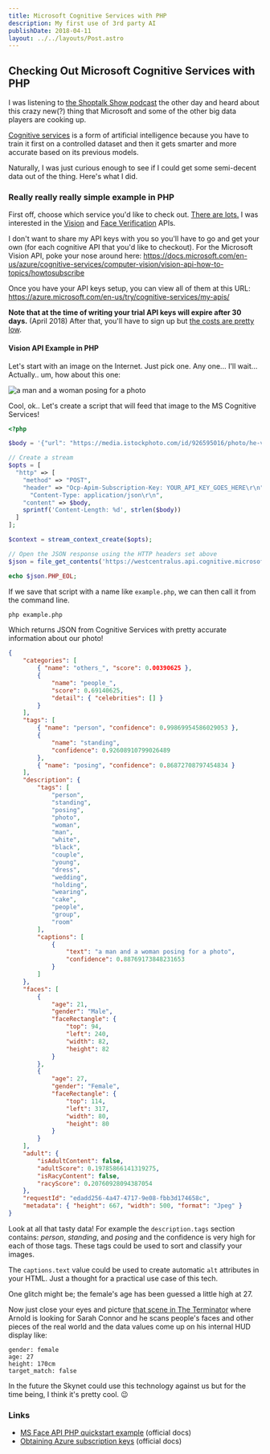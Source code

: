 ```yaml
---
title: Microsoft Cognitive Services with PHP
description: My first use of 3rd party AI
publishDate: 2018-04-11
layout: ../../layouts/Post.astro
---
```


## Checking Out Microsoft Cognitive Services with PHP

I was listening to [the Shoptalk Show podcast](https://shoptalkshow.com/episodes/299-machine-learning-paige-bailey/) the other day and heard about this crazy new(?) thing that Microsoft and some of the other big data players are cooking up.

[Cognitive services](http://microsoft.com/cognitive) is a form of artificial intelligence because you have to train it first on a controlled dataset and then it gets smarter and more accurate based on its previous models.

Naturally, I was just curious enough to see if I could get some semi-decent data out of the thing. Here's what I did.

### Really really really simple example in PHP

First off, choose which service you'd like to check out. [There are lots.](https://azure.microsoft.com/en-us/services/cognitive-services/) I was interested in the [Vision](https://azure.microsoft.com/en-us/services/cognitive-services/directory/vision/) and [Face Verification](https://azure.microsoft.com/en-us/services/cognitive-services/face/) APIs.

I don't want to share my API keys with you so you'll have to go and get your own (for each cognitive API that you'd like to checkout). For the Microsoft Vision API, poke your nose around here: <https://docs.microsoft.com/en-us/azure/cognitive-services/computer-vision/vision-api-how-to-topics/howtosubscribe>

Once you have your API keys setup, you can view all of them at this URL: <https://azure.microsoft.com/en-us/try/cognitive-services/my-apis/>

**Note that at the time of writing your trial API keys will expire after 30 days.** (April 2018) After that, you'll have to sign up but [the costs are pretty low](https://azure.microsoft.com/en-ca/pricing/details/cognitive-services/face-api/).

#### Vision API Example in PHP

Let's start with an image on the Internet. Just pick one. Any one... I'll wait... Actually.. um, how about this one:

![a man and a woman posing for a photo](/pictures/istockphoto-926595016-170667a.jpg)

Cool, ok.. Let's create a script that will feed that image to the MS Cognitive Services!

```php
<?php

$body = '{"url": "https://media.istockphoto.com/id/926595016/photo/he-vs-she-happy-together-close-up-portrait-of-attractive-caucasian-lovely-cute-adult-couple-in.jpg"}';

// Create a stream
$opts = [
  "http" => [
    "method" => "POST",
    "header" => "Ocp-Apim-Subscription-Key: YOUR_API_KEY_GOES_HERE\r\n" .
      "Content-Type: application/json\r\n",
    "content" => $body,
    sprintf('Content-Length: %d', strlen($body))
  ]
];

$context = stream_context_create($opts);

// Open the JSON response using the HTTP headers set above
$json = file_get_contents('https://westcentralus.api.cognitive.microsoft.com/vision/v1.0/analyze?visualFeatures=Categories,Tags,Description,Faces,Adult&language=en', false, $context);

echo $json.PHP_EOL;
```

If we save that script with a name like `example.php`, we can then call it from the command line.

```bash
php example.php
```

Which returns JSON from Cognitive Services with pretty accurate information about our photo!

```json
{
    "categories": [
        { "name": "others_", "score": 0.00390625 },
        {
            "name": "people_",
            "score": 0.69140625,
            "detail": { "celebrities": [] }
        }
    ],
    "tags": [
        { "name": "person", "confidence": 0.99869954586029053 },
        {
            "name": "standing",
            "confidence": 0.92608910799026489
        },
        { "name": "posing", "confidence": 0.86872708797454834 }
    ],
    "description": {
        "tags": [
            "person",
            "standing",
            "posing",
            "photo",
            "woman",
            "man",
            "white",
            "black",
            "couple",
            "young",
            "dress",
            "wedding",
            "holding",
            "wearing",
            "cake",
            "people",
            "group",
            "room"
        ],
        "captions": [
            {
                "text": "a man and a woman posing for a photo",
                "confidence": 0.88769173848231653
            }
        ]
    },
    "faces": [
        {
            "age": 21,
            "gender": "Male",
            "faceRectangle": {
                "top": 94,
                "left": 240,
                "width": 82,
                "height": 82
            }
        },
        {
            "age": 27,
            "gender": "Female",
            "faceRectangle": {
                "top": 114,
                "left": 317,
                "width": 80,
                "height": 80
            }
        }
    ],
    "adult": {
        "isAdultContent": false,
        "adultScore": 0.19785866141319275,
        "isRacyContent": false,
        "racyScore": 0.20760928094387054
    },
    "requestId": "edadd256-4a47-4717-9e08-fbb3d174658c",
    "metadata": { "height": 667, "width": 500, "format": "Jpeg" }
}
```

Look at all that tasty data! For example the `description.tags` section contains: _person_, _standing_, and _posing_ and the confidence is very high for each of those tags. These tags could be used to sort and classify your images.

The `captions.text` value could be used to create automatic `alt` attributes in your HTML. Just a thought for a practical use case of this tech.

One glitch might be; the female's age has been guessed a little high at 27.

Now just close your eyes and picture [that scene in The Terminator](https://youtu.be/9UjqWSAF7uE?t=3m15s) where Arnold is looking for Sarah Connor and he scans people's faces and other pieces of the real world and the data values come up on his internal HUD display like:

```
gender: female
age: 27
height: 170cm
target_match: false
```

In the future the Skynet could use this technology against us but for the time being, I think it's pretty cool. 😉

### Links

- [MS Face API PHP quickstart example](https://docs.microsoft.com/en-us/azure/cognitive-services/face/quickstarts/php) (official docs)
- [Obtaining Azure subscription keys](https://docs.microsoft.com/en-us/azure/cognitive-services/computer-vision/vision-api-how-to-topics/howtosubscribe) (official docs)
